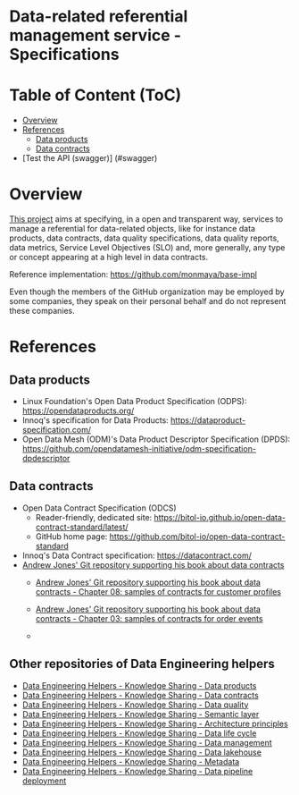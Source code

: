 Data-related referential management service - Specifications
============================================================

# Table of Content (ToC)
* [Overview](#overview)
* [References](#references)
  * [Data products](#data-products)
  * [Data contracts](#data-contracts)
* [Test the API (swagger)] (#swagger)

# Overview
[This project](https://github.com/monmaya/specifications) aims at specifying,
in a open and transparent way, services to manage a referential for data-related
objects, like for instance data products, data contracts, data quality specifications,
data quality reports, data metrics, Service Level Objectives (SLO) and, more generally,
any type or concept appearing at a high level in data contracts.

Reference implementation: https://github.com/monmaya/base-impl

Even though the members of the GitHub organization may be employed by some companies,
they speak on their personal behalf and do not represent these companies.


# References

## Data products
* Linux Foundation's Open Data Product Specification (ODPS): https://opendataproducts.org/
* Innoq's specification for Data Products: https://dataproduct-specification.com/
* Open Data Mesh (ODM)'s Data Product Descriptor Specification (DPDS): https://github.com/opendatamesh-initiative/odm-specification-dpdescriptor

## Data contracts
* Open Data Contract Specification (ODCS)
  * Reader-friendly, dedicated site: https://bitol-io.github.io/open-data-contract-standard/latest/
  * GitHub home page: https://github.com/bitol-io/open-data-contract-standard
* Innoq's Data Contract specification: https://datacontract.com/
* [Andrew Jones' Git repository supporting his book about data contracts](https://github.com/PacktPublishing/Driving-Data-Quality-with-Data-Contracts)
  * [Andrew Jones' Git repository supporting his book about data contracts - Chapter 08: samples of contracts for customer profiles](https://github.com/PacktPublishing/Driving-Data-Quality-with-Data-Contracts/tree/main/Chapter08/contracts)
  * [Andrew Jones' Git repository supporting his book about data contracts - Chapter 03: samples of contracts for order events](https://github.com/PacktPublishing/Driving-Data-Quality-with-Data-Contracts/blob/main/Chapter03/order_events.yaml)
 
  * 

## Other repositories of Data Engineering helpers
* [Data Engineering Helpers - Knowledge Sharing - Data products](https://github.com/data-engineering-helpers/data-products)
* [Data Engineering Helpers - Knowledge Sharing - Data contracts](https://github.com/data-engineering-helpers/data-contracts)
* [Data Engineering Helpers - Knowledge Sharing - Data quality](https://github.com/data-engineering-helpers/data-quality)
* [Data Engineering Helpers - Knowledge Sharing - Semantic layer](https://github.com/data-engineering-helpers/semantic-layer)
* [Data Engineering Helpers - Knowledge Sharing - Architecture principles](https://github.com/data-engineering-helpers/architecture-principles)
* [Data Engineering Helpers - Knowledge Sharing - Data life cycle](https://github.com/data-engineering-helpers/data-life-cycle)
* [Data Engineering Helpers - Knowledge Sharing - Data management](https://github.com/data-engineering-helpers/data-management)
* [Data Engineering Helpers - Knowledge Sharing - Data lakehouse](https://github.com/data-engineering-helpers/data-lakehouse)
* [Data Engineering Helpers - Knowledge Sharing - Metadata](https://github.com/data-engineering-helpers/metadata)
* [Data Engineering Helpers - Knowledge Sharing - Data pipeline deployment](https://github.com/data-engineering-helpers/data-pipeline-deployment)


